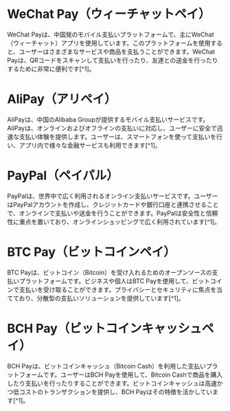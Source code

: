 # **WeChat Pay（ウィーチャットペイ）**

WeChat Payは、中国発のモバイル支払いプラットフォームで、主にWeChat（ウィーチャット）アプリを使用しています。このプラットフォームを使用すると、ユーザーはさまざまなサービスや商品を支払うことができます。WeChat Payは、QRコードをスキャンして支払いを行ったり、友達との送金を行ったりするために非常に便利です[^1]。

# **AliPay（アリペイ）**

AliPayは、中国のAlibaba Groupが提供するモバイル支払いサービスです。AliPayは、オンラインおよびオフラインの支払いに対応し、ユーザーに安全で迅速な支払い体験を提供します。ユーザーは、スマートフォンを使って支払いを行い、アプリ内で様々な金融サービスも利用できます[^1]。

# **PayPal（ペイパル）**

PayPalは、世界中で広く利用されるオンライン支払いサービスです。ユーザーはPayPalアカウントを作成し、クレジットカードや銀行口座と連携させることで、オンラインで支払いや送金を行うことができます。PayPalは安全性と信頼性に重点を置いており、オンラインショッピングで広く利用されています[^1]。

# **BTC Pay（ビットコインペイ）**

BTC Payは、ビットコイン（Bitcoin）を受け入れるためのオープンソースの支払いプラットフォームです。ビジネスや個人はBTC Payを使用して、ビットコインで支払いを受け取ることができます。プライバシーとセキュリティに焦点を当てており、分散型の支払いソリューションを提供しています[^1]。

# **BCH Pay（ビットコインキャッシュペイ）**

BCH Payは、ビットコインキャッシュ（Bitcoin Cash）を利用した支払いプラットフォームです。ユーザーはBCH Payを使用して、Bitcoin Cashで商品を購入したり支払いを行ったりすることができます。ビットコインキャッシュは高速かつ低コストのトランザクションを提供し、BCH Payはその特徴を活かしています[^1]。
